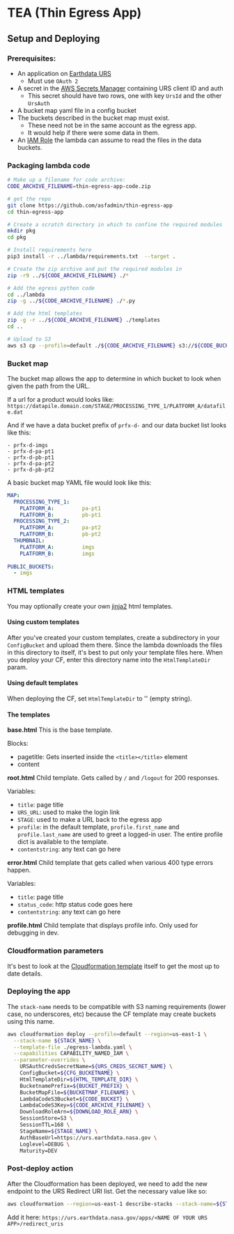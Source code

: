 # TEA (Thin Egress App)
## Setup and Deploying

### Prerequisites:
* An application on [Earthdata URS](https://urs.earthdata.nasa.gov/apps/new)
  * Must use `OAuth 2`
* A secret in the [AWS Secrets Manager](https://docs.aws.amazon.com/secretsmanager/latest/userguide/managing-secrets.html) containing URS client ID and auth
  * This secret should have two rows, one with key `UrsId` and the other `UrsAuth`
* A bucket map yaml file in a config bucket
* The buckets described in the bucket map must exist. 
  * These need not be in the same account as the egress app.
  * It would help if there were some data in them.
* An [IAM Role](https://docs.aws.amazon.com/IAM/latest/UserGuide/id_roles.html) the lambda can assume to read the files in the data buckets.


### Packaging lambda code

```bash 
# Make up a filename for code archive:
CODE_ARCHIVE_FILENAME=thin-egress-app-code.zip

# get the repo
git clone https://github.com/asfadmin/thin-egress-app
cd thin-egress-app

# Create a scratch directory in which to confine the required modules
mkdir pkg
cd pkg 

# Install requirements here
pip3 install -r ../lambda/requirements.txt  --target .

# Create the zip archive and put the required modules in
zip -r9 ../${CODE_ARCHIVE_FILENAME} ./*

# Add the egress python code
cd ../lambda
zip -g ../${CODE_ARCHIVE_FILENAME} ./*.py

# Add the html templates
zip -g -r ../${CODE_ARCHIVE_FILENAME} ./templates
cd ..

# Upload to S3
aws s3 cp --profile=default ./${CODE_ARCHIVE_FILENAME} s3://${CODE_BUCKET}/

```

### Bucket map

The bucket map allows the app to determine in which bucket to look when given the path from the URL. 

If a url for a product would looks like:
```https://datapile.domain.com/STAGE/PROCESSING_TYPE_1/PLATFORM_A/datafile.dat```


And if we have a data bucket prefix of `prfx-d-` and our data bucket list looks like this:
```
- prfx-d-imgs
- prfx-d-pa-pt1
- prfx-d-pb-pt1
- prfx-d-pa-pt2
- prfx-d-pb-pt2

```

A basic bucket map YAML file would look like this:

```yaml
MAP:
  PROCESSING_TYPE_1:
    PLATFORM_A:         pa-pt1
    PLATFORM_B:         pb-pt1
  PROCESSING_TYPE_2:
    PLATFORM_A:         pa-pt2
    PLATFORM_B:         pb-pt2
  THUMBNAIL:
    PLATFORM_A:         imgs
    PLATFORM_B:         imgs
    
PUBLIC_BUCKETS:
  - imgs 
```

### HTML templates 
You may optionally create your own [jinja2](http://jinja.pocoo.org/docs/2.10/) html templates.

#### Using custom templates
After you've created your custom templates, create a subdirectory in your `ConfigBucket` and upload them there. Since the lambda downloads the files in this directory to itself, it's best to put only your template files here. When you deploy your CF, enter this directory name into the `HtmlTemplateDir` param.  

#### Using default templates
When deploying the CF, set `HtmlTemplateDir` to '' (empty string).

#### The templates

**base.html**
This is the base template. 

Blocks: 
 * pagetitle: Gets inserted inside the `<title></title>` element
 * content

**root.html**
Child template. Gets called by `/` and `/logout` for 200 responses.

Variables: 
 * `title`: page title
 * `URS_URL`: used to make the login link
 * `STAGE`: used to make a URL back to the egress app
 * `profile`: in the default template, `profile.first_name` and `profile.last_name` are used to greet a logged-in user. The entire profile dict is available to the template.
 * `contentstring`: any text can go here
 
**error.html** 
Child template that gets called when various 400 type errors happen.

Variables:
 * `title`: page title
 * `status_code`: http status code goes here
 * `contentstring`: any text can go here

**profile.html** 
Child template that displays profile info. Only used for debugging in dev.

### Cloudformation parameters
It's best to look at the [Cloudformation template](https://github.com/asfadmin/thin-egress-app/blob/master/cloudformation/thin-egress-app.yaml) itself to get the most up to date details.



### Deploying the app
The `stack-name` needs to be compatible with S3 naming requirements (lower case, no underscores, etc) because the CF template may create buckets using this name.
```bash
aws cloudformation deploy --profile=default --region=us-east-1 \
  --stack-name ${STACK_NAME} \
  --template-file ./egress-lambda.yaml \
  --capabilities CAPABILITY_NAMED_IAM \
  --parameter-overrides \
    URSAuthCredsSecretName=${URS_CREDS_SECRET_NAME} \
    ConfigBucket=${CFG_BUCKETNAME} \
    HtmlTemplateDir=${HTML_TEMPLATE_DIR} \
    BucketnamePrefix=${BUCKET_PREFIX} \
    BucketMapFile=${BUCKETMAP_FILENAME} \
    LambdaCodeS3Bucket=${CODE_BUCKET} \
    LambdaCodeS3Key=${CODE_ARCHIVE_FILENAME} \
    DownloadRoleArn=${DOWNLOAD_ROLE_ARN} \
    SessionStore=S3 \
    SessionTTL=168 \
    StageName=${STAGE_NAME} \
    AuthBaseUrl=https://urs.earthdata.nasa.gov \
    Loglevel=DEBUG \
    Maturity=DEV

```
### Post-deploy action
After the Cloudformation has been deployed, we need to add the new endpoint to the URS Redirect URI list. Get the necessary value like so:

```bash
aws cloudformation --region=us-east-1 describe-stacks --stack-name=${STACK_NAME} --query 'Stacks[0].Outputs[?OutputKey==`URSredirectURI`].OutputValue' --output text
```
Add it here: `https://urs.earthdata.nasa.gov/apps/<NAME OF YOUR URS APP>/redirect_uris`
